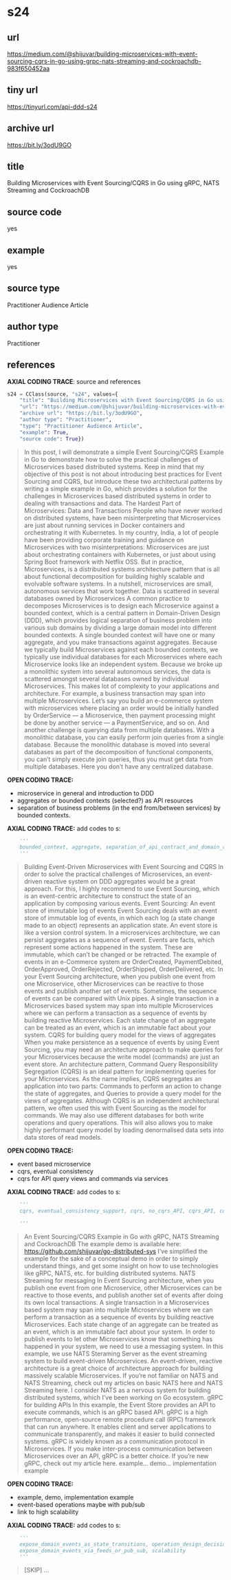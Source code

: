 # s24 

## url
https://medium.com/@shijuvar/building-microservices-with-event-sourcing-cqrs-in-go-using-grpc-nats-streaming-and-cockroachdb-983f650452aa
## tiny url
https://tinyurl.com/api-ddd-s24
## archive url
https://bit.ly/3odU9GO
## title
Building Microservices with Event Sourcing/CQRS in Go using gRPC, NATS Streaming and CockroachDB
## source code
yes
## example
yes
## source type 
Practitioner Audience Article
## author type
Practitioner
## references

**AXIAL CODING TRACE**: source and references
``` python
s24 = CClass(source, "s24", values={
    "title": "Building Microservices with Event Sourcing/CQRS in Go using gRPC, NATS Streaming and CockroachDB",
    "url": "https://medium.com/@shijuvar/building-microservices-with-event-sourcing-cqrs-in-go-using-grpc-nats-streaming-and-cockroachdb-983f650452aa",
    "archive url": "https://bit.ly/3odU9GO",
    "author type": "Practitioner",
    "type": "Practitioner Audience Article",
    "example": True,
    "source code": True})
``` 
> In this post, I will demonstrate a simple Event Sourcing/CQRS Example in Go to demonstrate how to solve the practical challenges of Microservices based distributed systems. Keep in mind that my objective of this post is not about introducing best practices for Event Sourcing and CQRS, but introduce these two architectural patterns by writing a simple example in Go, which provides a solution for the challenges in Microservices based distributed systems in order to dealing with transactions and data.
The Hardest Part of Microservices: Data and Transactions
People who have never worked on distributed systems, have been misinterpreting that Microservices are just about running services in Docker containers and orchestrating it with Kubernetes. In my country, India, a lot of people have been providing corporate training and guidance on Microservices with two misinterpretations: Microservices are just about orchestrating containers with Kubernetes, or just about using Spring Boot framework with Netflix OSS. But in practice, Microservices, is a distributed systems architecture pattern that is all about functional decomposition for building highly scalable and evolvable software systems. In a nutshell, microservices are small, autonomous services that work together.
Data is scattered in several databases owned by Microservices
A common practice to decomposes Microservices is to design each Microservice against a bounded context, which is a central pattern in Domain-Driven Design (DDD), which provides logical separation of business problem into various sub domains by dividing a large domain model into different bounded contexts. A single bounded context will have one or many aggregate, and you make transactions against aggregates. Because we typically build Microservices against each bounded contexts, we typically use individual databases for each Microservices where each Microservice looks like an independent system.
Because we broke up a monolithic system into several autonomous services, the data is scattered amongst several databases owned by individual Microservices. This makes lot of complexity to your applications and architecture. For example, a business transaction may span into multiple Microservices. Let’s say you build an e-commerce system with microservices where placing an order would be initially handled by OrderService — a Microservice, then payment processing might be done by another service — a PaymentService, and so on. And another challenge is querying data from multiple databases. With a monolithic database, you can easily perform join queries from a single database. Because the monolithic database is moved into several databases as part of the decomposition of functional components, you can’t simply execute join queries, thus you must get data from multiple databases. Here you don’t have any centralized database.

**OPEN CODING TRACE:**
- microservice in general and introduction to DDD
- aggregates or bounded contexts (selected?) as API resources
- separation of business problems (in the end from/between services) by bounded contexts.


**AXIAL CODING TRACE:**
add codes to s: 
``` python 
    '''
    bounded_context, aggregate, separation_of_api_contract_and_domain_concerns
    '''
```

>Building Event-Driven Microservices with Event Sourcing and CQRS
In order to solve the practical challenges of Microservices, an event-driven reactive system on DDD aggregates would be a great approach. For this, I highly recommend to use Event Sourcing, which is an event-centric architecture to construct the state of an application by composing various events.
Event Sourcing: An event store of immutable log of events
Event Sourcing deals with an event store of immutable log of events, in which each log (a state change made to an object) represents an application state. An event store is like a version control system. In a microservices architecture, we can persist aggregates as a sequence of event. Events are facts, which represent some actions happened in the system. These are immutable, which can’t be changed or be retracted. The example of events in an e-Commerce system are OrderCreated, PaymentDebited, OrderApproved, OrderRejected, OrderShipped, OrderDelivered, etc.
In your Event Sourcing architecture, when you publish one event from one Microservice, other Microservices can be reactive to those events and publish another set of events. Sometimes, the sequence of events can be compared with Unix pipes. A single transaction in a Microservices based system may span into multiple Microservices where we can perform a transaction as a sequence of events by building reactive Microservices. Each state change of an aggregate can be treated as an event, which is an immutable fact about your system.
CQRS for building query model for the views of aggregates
When you make persistence as a sequence of events by using Event Sourcing, you may need an architecture approach to make queries for your Microservices because the write model (commands) are just an event store. An architecture pattern, Command Query Responsibility Segregation (CQRS) is an ideal pattern for implementing queries for your Microservices. As the name implies, CQRS segregates an application into two parts: Commands to perform an action to change the state of aggregates, and Queries to provide a query model for the views of aggregates. Although CQRS is an independent architectural pattern, we often used this with Event Sourcing as the model for commands. We may also use different databases for both write operations and query operations. This will also allows you to make highly performant query model by loading denormalised data sets into data stores of read models.

**OPEN CODING TRACE:**
- event based microservice
- cqrs, eventual consistency
- cqrs for API query views and commands via services

**AXIAL CODING TRACE:**
add codes to s: 
``` python 
    '''
    cqrs, eventual_consistency_support, cqrs, no_cqrs_API, cqrs_API, cqrs_decision,

    '''
```
>An Event Sourcing/CQRS Example in Go with gRPC, NATS Streaming and CockroachDB
The example demo is available here: https://github.com/shijuvar/go-distributed-sys
I’ve simplified the example for the sake of a conceptual demo in order to simply understand things, and get some insight on how to use technologies like gRPC, NATS, etc. for building distributed systems.
NATS Streaming for messaging
In Event Sourcing architecture, when you publish one event from one Microservice, other Microservices can be reactive to those events, and publish another set of events after doing its own local transactions. A single transaction in a Microservices based system may span into multiple Microservices where we can perform a transaction as a sequence of events by building reactive Microservices. Each state change of an aggregate can be treated as an event, which is an immutable fact about your system. In order to publish events to let other Microservices know that something has happened in your system, we need to use a messaging system. In this example, we use NATS Steraming Server as the event streaming system to build event-driven Microservices. An event-driven, reactive architecture is a great choice of architecture approach for building massively scalable Microservices. If you’re not familiar on NATS and NATS Streaming, check out my articles on basic NATS here and NATS Streaming here. I consider NATS as a nervous system for building distributed systems, which I’ve been working on Go ecosystem.
>gRPC for building APIs
>In this example, the Event Store provides an API to execute commands, which is an gRPC based API. gRPC is a high performance, open-source remote procedure call (RPC) framework that can run anywhere. It enables client and server applications to communicate transparently, and makes it easier to build connected systems. gRPC is widely known as a communication protocol in Microservices. If you make inter-process communication between Microservices over an API, gRPC is a better choice. If you’re new gRPC, check out my article here.
> example...
> demo... 
> implementation example

**OPEN CODING TRACE:**
- example, demo, implementation example
- event-based operations maybe with pub/sub 
- link to high scalability 

**AXIAL CODING TRACE:**
add codes to s: 
``` python 
    '''
    expose_domain_events_as_state_transitions, operation_design_decision, 
    expose_domain_events_via_feeds_or_pub_sub, scalability
    '''
```

>[SKIP] ...